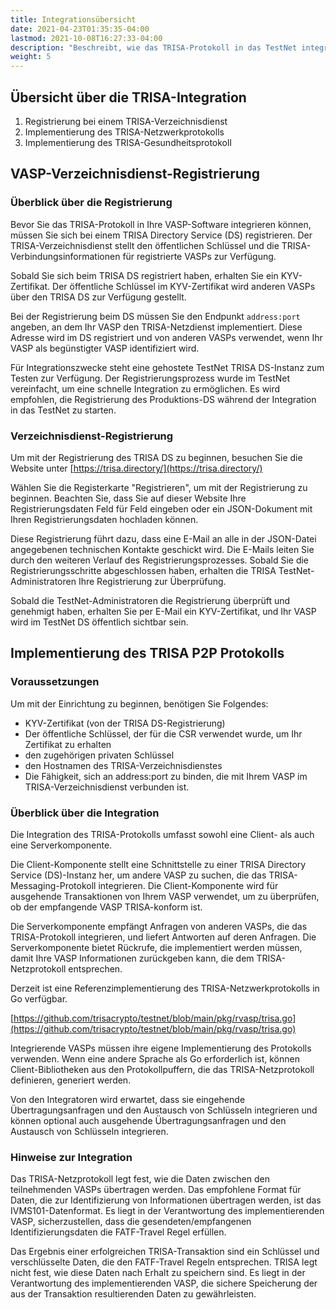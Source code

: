 ```yaml
---
title: Integrationsübersicht
date: 2021-04-23T01:35:35-04:00
lastmod: 2021-10-08T16:27:33-04:00
description: "Beschreibt, wie das TRISA-Protokoll in das TestNet integriert wird"
weight: 5
---
```


## Übersicht über die TRISA-Integration

1. Registrierung bei einem TRISA-Verzeichnisdienst
2. Implementierung des TRISA-Netzwerkprotokolls
3. Implementierung des TRISA-Gesundheitsprotokoll

## VASP-Verzeichnisdienst-Registrierung

### Überblick über die Registrierung

Bevor Sie das TRISA-Protokoll in Ihre VASP-Software integrieren können, müssen Sie sich bei einem TRISA Directory Service (DS) registrieren.  Der TRISA-Verzeichnisdienst stellt den öffentlichen Schlüssel und die TRISA-Verbindungsinformationen für registrierte VASPs zur Verfügung.

Sobald Sie sich beim TRISA DS registriert haben, erhalten Sie ein KYV-Zertifikat.  Der öffentliche Schlüssel im KYV-Zertifikat wird anderen VASPs über den TRISA DS zur Verfügung gestellt.

Bei der Registrierung beim DS müssen Sie den Endpunkt `address:port` angeben, an dem Ihr VASP den TRISA-Netzdienst implementiert. Diese Adresse wird im DS registriert und von anderen VASPs verwendet, wenn Ihr VASP als begünstigter VASP identifiziert wird.

Für Integrationszwecke steht eine gehostete TestNet TRISA DS-Instanz zum Testen zur Verfügung.  Der Registrierungsprozess wurde im TestNet vereinfacht, um eine schnelle Integration zu ermöglichen.  Es wird empfohlen, die Registrierung des Produktions-DS während der Integration in das TestNet zu starten.


### Verzeichnisdienst-Registrierung

Um mit der Registrierung des TRISA DS zu beginnen, besuchen Sie die Website unter [https://trisa.directory/](https://trisa.directory/)

Wählen Sie die Registerkarte "Registrieren", um mit der Registrierung zu beginnen. Beachten Sie, dass Sie auf dieser Website Ihre Registrierungsdaten Feld für Feld eingeben oder ein JSON-Dokument mit Ihren Registrierungsdaten hochladen können.

Diese Registrierung führt dazu, dass eine E-Mail an alle in der JSON-Datei angegebenen technischen Kontakte geschickt wird.  Die E-Mails leiten Sie durch den weiteren Verlauf des Registrierungsprozesses.  Sobald Sie die Registrierungsschritte abgeschlossen haben, erhalten die TRISA TestNet-Administratoren Ihre Registrierung zur Überprüfung.

Sobald die TestNet-Administratoren die Registrierung überprüft und genehmigt haben, erhalten Sie per E-Mail ein KYV-Zertifikat, und Ihr VASP wird im TestNet DS öffentlich sichtbar sein.


## Implementierung des TRISA P2P Protokolls


### Voraussetzungen

Um mit der Einrichtung zu beginnen, benötigen Sie Folgendes:

* KYV-Zertifikat (von der TRISA DS-Registrierung)
* Der öffentliche Schlüssel, der für die CSR verwendet wurde, um Ihr Zertifikat zu erhalten
* den zugehörigen privaten Schlüssel
* den Hostnamen des TRISA-Verzeichnisdienstes
* Die Fähigkeit, sich an address:port zu binden, die mit Ihrem VASP im TRISA-Verzeichnisdienst verbunden ist.


### Überblick über die Integration

Die Integration des TRISA-Protokolls umfasst sowohl eine Client- als auch eine Serverkomponente.

Die Client-Komponente stellt eine Schnittstelle zu einer TRISA Directory Service (DS)-Instanz her, um andere VASP zu suchen, die das TRISA-Messaging-Protokoll integrieren.  Die Client-Komponente wird für ausgehende Transaktionen von Ihrem VASP verwendet, um zu überprüfen, ob der empfangende VASP TRISA-konform ist.

Die Serverkomponente empfängt Anfragen von anderen VASPs, die das TRISA-Protokoll integrieren, und liefert Antworten auf deren Anfragen.  Die Serverkomponente bietet Rückrufe, die implementiert werden müssen, damit Ihre VASP Informationen zurückgeben kann, die dem TRISA-Netzprotokoll entsprechen.

Derzeit ist eine Referenzimplementierung des TRISA-Netzwerkprotokolls in Go verfügbar.

[https://github.com/trisacrypto/testnet/blob/main/pkg/rvasp/trisa.go](https://github.com/trisacrypto/testnet/blob/main/pkg/rvasp/trisa.go)

Integrierende VASPs müssen ihre eigene Implementierung des Protokolls verwenden.  Wenn eine andere Sprache als Go erforderlich ist, können Client-Bibliotheken aus den Protokollpuffern, die das TRISA-Netzprotokoll definieren, generiert werden.

Von den Integratoren wird erwartet, dass sie eingehende Übertragungsanfragen und den Austausch von Schlüsseln integrieren und können optional auch ausgehende Übertragungsanfragen und den Austausch von Schlüsseln integrieren.

### Hinweise zur Integration

Das TRISA-Netzprotokoll legt fest, wie die Daten zwischen den teilnehmenden VASPs übertragen werden.  Das empfohlene Format für Daten, die zur Identifizierung von Informationen übertragen werden, ist das IVMS101-Datenformat.  Es liegt in der Verantwortung des implementierenden VASP, sicherzustellen, dass die gesendeten/empfangenen Identifizierungsdaten die FATF-Travel Regel erfüllen.

Das Ergebnis einer erfolgreichen TRISA-Transaktion sind ein Schlüssel und verschlüsselte Daten, die den FATF-Travel Regeln entsprechen.  TRISA legt nicht fest, wie diese Daten nach Erhalt zu speichern sind.  Es liegt in der Verantwortung des implementierenden VASP, die sichere Speicherung der aus der Transaktion resultierenden Daten zu gewährleisten.
